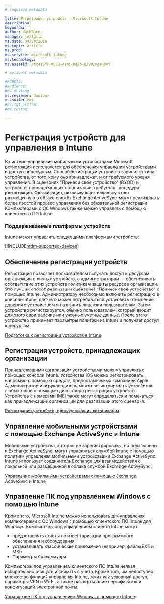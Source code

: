 ```yaml
---
# required metadata

title: Регистрация устройств | Microsoft Intune
description:
keywords:
author: NathBarn
manager: jeffgilb
ms.date: 04/28/2016
ms.topic: article
ms.prod:
ms.service: microsoft-intune
ms.technology:
ms.assetid: 8fc415f7-0053-4aa5-8d2b-03202eca4b87

# optional metadata

#ROBOTS:
#audience:
#ms.devlang:
ms.reviewer: damionw
ms.suite: ems
#ms.tgt_pltfrm:
#ms.custom:

---
```


# Регистрация устройств для управления в Intune
В системе управления мобильными устройствами Microsoft регистрация используется для обеспечения управления устройствами и доступа к ресурсам. Способ регистрации устройств зависит от типа устройства, от того, кому оно принадлежит, и от требуемого уровня управления. В сценариях "Принеси свое устройство" (BYOD) и устройств, принадлежащих организации, требуется процедура регистрации. Организации, использующие локальную или размещенную в облаке службу Exchange ActiveSync, могут реализовать более простой процесс управления без обязательной регистрации. Компьютерами с ОС Windows также можно управлять с помощью клиентского ПО Intune.

###  Поддерживаемые платформы устройств

Intune может управлять следующими платформами устройств:

[!INCLUDE[mdm-supported-devices](../includes/mdm-supported-devices.md)]

## Обеспечение регистрации устройств  
 Регистрация позволяет пользователям получать доступ к ресурсам организации с личных устройств, а администраторам — обеспечивать соответствие этих устройств политикам защиты ресурсов организации. Это лучший способ реализации сценариев "Принеси свое устройство" с помощью Intune. Администратору необходимо включить регистрацию в консоли Intune, для чего может потребоваться установить отношение доверия с устройством и назначить лицензии пользователям. Затем устройство регистрируется, обычно пользователем, который вводит для этого свои рабочие или учебные учетные данные. После этого устройство принимает параметры политики из Intune и получает доступ к ресурсам.

[Подготовка к регистрации устройств в Intune](get-ready-to-enroll-devices-in-microsoft-intune.md)

## Регистрация устройств, принадлежащих организации
Принадлежащими организации устройствами можно управлять с помощью консоли Intune. Устройства iOS можно регистрировать напрямую с помощью средств, предоставляемых компанией Apple. Администратор или руководитель может регистрировать устройства любых типов с помощью диспетчера регистрации устройств. Устройства с номерами IMEI также могут определяться и помечаться как принадлежащие организации для реализации этого сценария.

[Регистрация устройств, принадлежащих организации](manage-corporate-owned-devices.md)

## Управление мобильными устройствами с помощью Exchange ActiveSync и Intune
Мобильные устройства, которые не зарегистрированы, но подключены к Exchange ActiveSync, могут управляться службой Intune с помощью политики управления мобильными устройствами Exchange ActiveSync. Intune использует соединитель Exchange для взаимодействия с локальной или размещенной в облаке службой Exchange ActiveSync.



[Управление мобильными устройствами с помощью Exchange ActiveSync и Intune](mobile-device-management-with-exchange-activesync-and-microsoft-intune.md)


## Управление ПК под управлением Windows с помощью Intune  
Кроме того, Microsoft Intune можно использовать для управления компьютерами с ОС Windows с помощью клиентского ПО Intune для Windows. Компьютеры под управлением клиента Intune могут:

 - предоставлять отчеты по инвентаризации программного обеспечения и оборудования;
 - устанавливать классические приложения (например, файлы EXE и MSI).
 - Параметры брандмауэра

Компьютеры под управлением клиентского ПО Intune нельзя избирательно очищать и снимать с учета. Кроме того, им недоступно множество функций управления Intune, таких как условный доступ, параметры VPN и Wi-Fi, а также развертывание сертификатов и конфигураций электронной почты.

[Управление ПК под управлением Windows с помощью Intune](manage-windows-pcs-with-microsoft-intune.md)


<!--HONumber=Jun16_HO2-->


